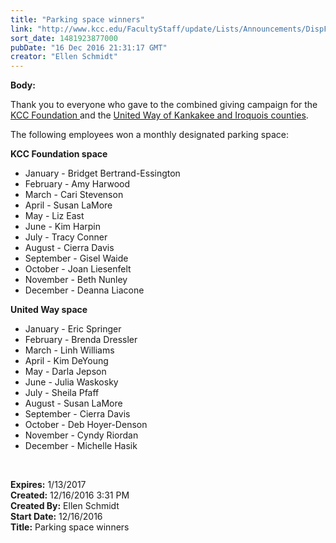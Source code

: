 ```yaml
---
title: "Parking space winners"
link: "http://www.kcc.edu/FacultyStaff/update/Lists/Announcements/DispForm.aspx?ID=2351"
sort_date: 1481923877000
pubDate: "16 Dec 2016 21:31:17 GMT"
creator: "Ellen Schmidt"
---
```


<div><b>Body:</b> <div class="ExternalClass5676432316D44B18BD82E1C385AE35C6"><p>​Thank you to everyone who gave to the combined giving campaign for the <a href="/foundation">KCC Foundation </a>and the <a href="http://www.myunitedway.org/">United Way of Kankakee and Iroquois counties</a>.</p>
<p>The following employees won a monthly designated parking space:  </p>
<p><strong>KCC Foundation space</strong></p>
<ul><li>January - Bridget Bertrand-Essington</li>
<li>February - Amy Harwood</li>
<li>March - Cari Stevenson</li>
<li>April - Susan LaMore</li>
<li>May - Liz East</li>
<li>June - Kim Harpin</li>
<li>July - Tracy Conner</li>
<li>August - Cierra Davis</li>
<li>September - Gisel Waide</li>
<li>October - Joan Liesenfelt</li>
<li>November - Beth Nunley</li>
<li>December - Deanna Liacone</li></ul>
<p><strong>United Way space</strong></p>
<ul><li>January - Eric Springer </li>
<li>February - Brenda Dressler </li>
<li>March - Linh Williams </li>
<li>April - Kim DeYoung </li>
<li>May - Darla Jepson </li>
<li>June - Julia Waskosky </li>
<li>July - Sheila Pfaff </li>
<li>August - Susan LaMore </li>
<li>September - Cierra Davis </li>
<li>October - Deb Hoyer-Denson </li>
<li>November - Cyndy Riordan </li>
<li>December - Michelle Hasik</li></ul>
<p><br /></p></div></div>
<div><b>Expires:</b> 1/13/2017</div>
<div><b>Created:</b> 12/16/2016 3:31 PM</div>
<div><b>Created By:</b> Ellen Schmidt</div>
<div><b>Start Date:</b> 12/16/2016</div>
<div><b>Title:</b> Parking space winners</div>

